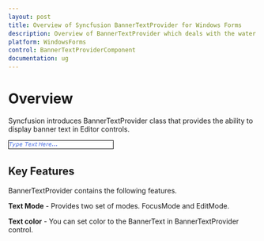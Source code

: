 ```yaml
---
layout: post
title: Overview of Syncfusion BannerTextProvider for Windows Forms
description: Overview of BannerTextProvider which deals with the water mark support for editor controls with the support to set color to the text
platform: WindowsForms
control: BannerTextProviderComponent
documentation: ug
---
```


# Overview

Syncfusion introduces BannerTextProvider class that provides the ability to display banner text in Editor controls.

 ![Overview of BannerTextProvider](Overview_images/overview.png) 



## Key Features

BannerTextProvider contains the following features.

**Text Mode** - Provides two set of modes. FocusMode and EditMode.

**Text color** - You can set color to the BannerText in BannerTextProvider control.

